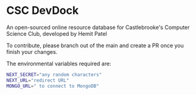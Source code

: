 # CSC DevDock

An open-sourced online resource database for Castlebrooke's Computer Science Club, developed by Hemit Patel

To contribute, please branch out of the main and create a PR once you finish your changes.

The environmental variables required are:

```bash
NEXT_SECRET="any random characters"
NEXT_URL="redirect URL"
MONGO_URL=" to connect to MongoDB"
```
